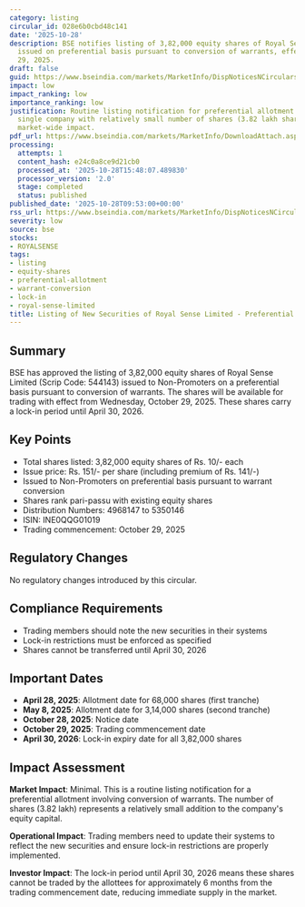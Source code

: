 ```yaml
---
category: listing
circular_id: 028e6b0cbd48c141
date: '2025-10-28'
description: BSE notifies listing of 3,82,000 equity shares of Royal Sense Limited
  issued on preferential basis pursuant to conversion of warrants, effective October
  29, 2025.
draft: false
guid: https://www.bseindia.com/markets/MarketInfo/DispNoticesNCirculars.aspx?Noticeid={946D39C8-BB46-4D15-993E-2CF76596AECE}&noticeno=20251028-6&dt=10/28/2025&icount=6&totcount=52&flag=0
impact: low
impact_ranking: low
importance_ranking: low
justification: Routine listing notification for preferential allotment affecting a
  single company with relatively small number of shares (3.82 lakh shares). Limited
  market-wide impact.
pdf_url: https://www.bseindia.com/markets/MarketInfo/DownloadAttach.aspx?id=20251028-6&attachedId=
processing:
  attempts: 1
  content_hash: e24c0a8ce9d21cb0
  processed_at: '2025-10-28T15:48:07.489830'
  processor_version: '2.0'
  stage: completed
  status: published
published_date: '2025-10-28T09:53:00+00:00'
rss_url: https://www.bseindia.com/markets/MarketInfo/DispNoticesNCirculars.aspx?Noticeid={946D39C8-BB46-4D15-993E-2CF76596AECE}&noticeno=20251028-6&dt=10/28/2025&icount=6&totcount=52&flag=0
severity: low
source: bse
stocks:
- ROYALSENSE
tags:
- listing
- equity-shares
- preferential-allotment
- warrant-conversion
- lock-in
- royal-sense-limited
title: Listing of New Securities of Royal Sense Limited - Preferential Allotment
---
```


## Summary

BSE has approved the listing of 3,82,000 equity shares of Royal Sense Limited (Scrip Code: 544143) issued to Non-Promoters on a preferential basis pursuant to conversion of warrants. The shares will be available for trading with effect from Wednesday, October 29, 2025. These shares carry a lock-in period until April 30, 2026.

## Key Points

- Total shares listed: 3,82,000 equity shares of Rs. 10/- each
- Issue price: Rs. 151/- per share (including premium of Rs. 141/-)
- Issued to Non-Promoters on preferential basis pursuant to warrant conversion
- Shares rank pari-passu with existing equity shares
- Distribution Numbers: 4968147 to 5350146
- ISIN: INE0QQG01019
- Trading commencement: October 29, 2025

## Regulatory Changes

No regulatory changes introduced by this circular.

## Compliance Requirements

- Trading members should note the new securities in their systems
- Lock-in restrictions must be enforced as specified
- Shares cannot be transferred until April 30, 2026

## Important Dates

- **April 28, 2025**: Allotment date for 68,000 shares (first tranche)
- **May 8, 2025**: Allotment date for 3,14,000 shares (second tranche)
- **October 28, 2025**: Notice date
- **October 29, 2025**: Trading commencement date
- **April 30, 2026**: Lock-in expiry date for all 3,82,000 shares

## Impact Assessment

**Market Impact**: Minimal. This is a routine listing notification for a preferential allotment involving conversion of warrants. The number of shares (3.82 lakh) represents a relatively small addition to the company's equity capital.

**Operational Impact**: Trading members need to update their systems to reflect the new securities and ensure lock-in restrictions are properly implemented.

**Investor Impact**: The lock-in period until April 30, 2026 means these shares cannot be traded by the allottees for approximately 6 months from the trading commencement date, reducing immediate supply in the market.